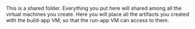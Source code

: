 This is a shared folder. Everything you put here will shared among all the virtual machines you create. Here you will place all the artifacts you created with the build-app VM, so that the run-app VM can access to them.
